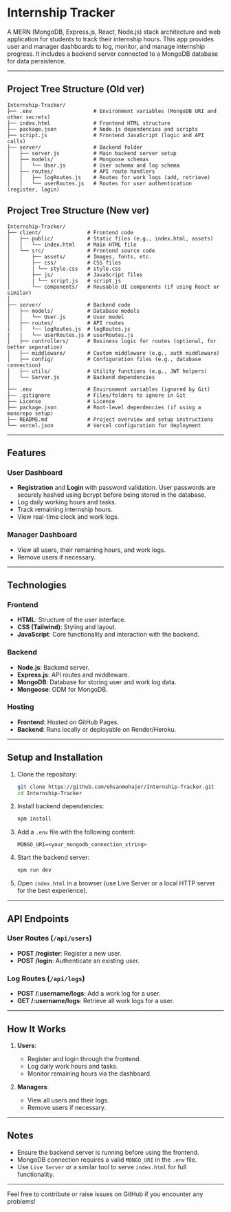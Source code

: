 # Internship Tracker

A MERN (MongoDB, Express.js, React, Node.js) stack architecture and web application for students to track their internship hours. This app provides user and manager dashboards to log, monitor, and manage internship progress. It includes a backend server connected to a MongoDB database for data persistence.

---

## Project Tree Structure (Old ver)

```plaintext
Internship-Tracker/
├── .env                    # Environment variables (MongoDB URI and other secrets)
├── index.html              # Frontend HTML structure
├── package.json            # Node.js dependencies and scripts
├── script.js               # Frontend JavaScript (logic and API calls)
├── server/                 # Backend folder
│   ├── server.js           # Main backend server setup
│   ├── models/             # Mongoose schemas
│   │   └── User.js         # User schema and log schema
│   ├── routes/             # API route handlers
│   │   ├── logRoutes.js    # Routes for work logs (add, retrieve)
│   │   └── userRoutes.js   # Routes for user authentication (register, login)
```

## Project Tree Structure (New ver)

```plaintext
Internship-Tracker/
├── client/               # Frontend code
│   ├── public/           # Static files (e.g., index.html, assets)
│   │   └── index.html    # Main HTML file
│   └── src/              # Frontend source code
│       ├── assets/       # Images, fonts, etc.
│       ├── css/          # CSS files
│       | └── style.css   # style.css
│       ├── js/           # JavaScript files
│       | └── script.js   # script.js
│       └── components/   # Reusable UI components (if using React or similar)
│
├── server/               # Backend code
│   ├── models/           # Database models
│   │   └── User.js       # User model
│   ├── routes/           # API routes
|   |   └── logRoutes.js  # logRoutes.js
|   |   └── userRoutes.js # userRoutes.js
│   ├── controllers/      # Business logic for routes (optional, for better separation)
│   ├── middleware/       # Custom middleware (e.g., auth middleware)
│   ├── config/           # Configuration files (e.g., database connection)
│   ├── utils/            # Utility functions (e.g., JWT helpers)
│   └── Server.js         # Backend dependencies
│
├── .env                  # Environment variables (ignored by Git)
├── .gitignore            # Files/folders to ignore in Git
├── License               # License
├── package.json          # Root-level dependencies (if using a monorepo setup)
├── README.md             # Project overview and setup instructions
└── vercel.json           # Vercel configuration for deployment
```

---

## Features

### User Dashboard
- **Registration** and **Login** with password validation. User passwords are securely hashed using bcrypt before being stored in the database.
- Log daily working hours and tasks.
- Track remaining internship hours.
- View real-time clock and work logs.

### Manager Dashboard
- View all users, their remaining hours, and work logs.
- Remove users if necessary.

---

## Technologies

### Frontend
- **HTML**: Structure of the user interface.
- **CSS (Tailwind)**: Styling and layout.
- **JavaScript**: Core functionality and interaction with the backend.

### Backend
- **Node.js**: Backend server.
- **Express.js**: API routes and middleware.
- **MongoDB**: Database for storing user and work log data.
- **Mongoose**: ODM for MongoDB.

### Hosting
- **Frontend**: Hosted on GitHub Pages.
- **Backend**: Runs locally or deployable on Render/Heroku.

---

## Setup and Installation

1. Clone the repository:
   ```bash
   git clone https://github.com/ehsanmohajer/Internship-Tracker.git
   cd Internship-Tracker
   ```

2. Install backend dependencies:
   ```bash
   npm install
   ```

3. Add a `.env` file with the following content:
   ```plaintext
   MONGO_URI=<your_mongodb_connection_string>
   ```

4. Start the backend server:
   ```bash
   npm run dev
   ```

5. Open `index.html` in a browser (use Live Server or a local HTTP server for the best experience).

---

## API Endpoints

### User Routes (`/api/users`)
- **POST /register**: Register a new user.
- **POST /login**: Authenticate an existing user.

### Log Routes (`/api/logs`)
- **POST /:username/logs**: Add a work log for a user.
- **GET /:username/logs**: Retrieve all work logs for a user.

---

## How It Works
1. **Users**:
   - Register and login through the frontend.
   - Log daily work hours and tasks.
   - Monitor remaining hours via the dashboard.

2. **Managers**:
   - View all users and their logs.
   - Remove users if necessary.

---

## Notes
- Ensure the backend server is running before using the frontend.
- MongoDB connection requires a valid `MONGO_URI` in the `.env` file.
- Use `Live Server` or a similar tool to serve `index.html` for full functionality.

---

Feel free to contribute or raise issues on GitHub if you encounter any problems!
